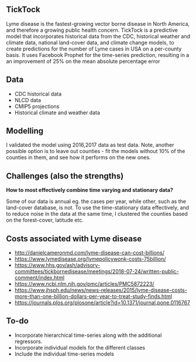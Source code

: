 

## TickTock

Lyme disease is the fastest-growing vector borne disease in North America, and therefore a growing public health concern. TickTock is a predictive model that incorporates historical data from the CDC, historical weather and climate data, national land-cover data, and climate change models, to create predictions for the number of Lyme cases in USA on a per-county basis. It uses Facebook Prophet for the time-series prediction, resulting in a an improvement of 25% on the mean absolute percentage error 

## Data 

- CDC historical data 
- NLCD data 
- CMIP5 projections 
- Historical climate and weather data 

## Modelling 
 
I validated the model using 2016,2017 data as test data.  Note, another possible option is to leave out counties - fit the models without 10% of the counties in them, and see how it performs on the new ones. 

##  Challenges (also the strengths)

__How to most effectively combine time varying and stationary data?__

Some of our data is annual eg. the cases per year, while other, such as the land-cover database, is not. To use the time-stationary data effectively, and to reduce noise in the data at the same time, I clustered the counties based on the forest-cover, latitude etc. 
<!-- 
- __Unclear data from New York, because of differences in reporting practices__ 
- How to deal with very small and noisy time baseline i.e. short time series for 3000 counties? 
- How to deal with missing data from MA and incorrectly reported data from NY?
 -->

## Costs associated with Lyme disease 

- http://danielcameronmd.com/lyme-disease-can-cost-billions/
- https://www.lymedisease.org/lymepolicywonk-costs-75billion/
- https://www.hhs.gov/ash/advisory-committees/tickbornedisease/meetings/2018-07-24/written-public-comment/index.html
- https://www.ncbi.nlm.nih.gov/pmc/articles/PMC5872223/
- https://www.jhsph.edu/news/news-releases/2015/lyme-disease-costs-more-than-one-billion-dollars-per-year-to-treat-study-finds.html
- https://journals.plos.org/plosone/article?id=10.1371/journal.pone.0116767


## To-do

- Incorporate hierarchical time-series along with the additional regressors. 
- Incorporate individual models for the different classes 
- Include the individual time-series models 
<!-- 


## Excellent resource for time series with regressors 

https://nbviewer.jupyter.org/github/nicolasfauchereau/Auckland_Cycling/blob/master/notebooks/Auckland_cycling_and_weather.ipynb

## Clustering counties 

1. Cluster the counties Based on slope - 2008 to 2014, lat,'Forest & Woodland', 'Shrub & Herb Vegetation', ncases 2008
2. create a scaled mean model for each of them 
3. Pandas - create the prediction, output to the right year. 

## cluster based on forest data, rural vs urban data, and latitude into N similar groups to increase significance -- 
#Non time series data : 
    # forest cover, fraction of rural and urban population, latitude 
    # check how much the average area is and the average population 

## -- whats the physical reason behind the periodicity? 
# and to deal with missing data 
# scale and normalize all of them by the value in 2000 - check whether to do this before or after the clustering 
# check whether this relates to populations, rural or urban areas, or census population  
# Once we have the clusters, normalize and fit and test 

# for the temperature data, check how many months with temps > 45degrees 
 -->
